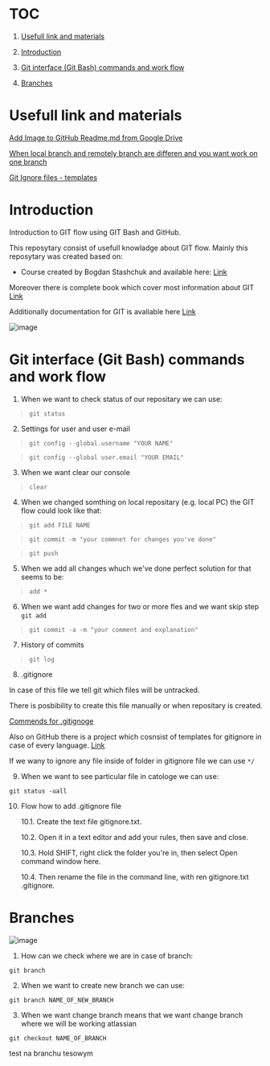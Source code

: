 
# TOC
1. [Usefull link and materials](#Usefull-link-and-materials)

2. [Introduction](#Introduction)

3. [Git interface (Git Bash) commands and work flow](#Git-interface-(Git-Bash)-commands-and-work-flow)

4. [Branches](#Branches)



# Usefull link and materials

[Add Image to GitHub Readme.md from Google Drive](https://stackoverflow.com/questions/52063556/add-image-to-github-readme-md-from-google-drive/70200170#70200170)

[When local branch and remotely branch are differen and you want work on one branch](https://stackoverflow.com/questions/69863948/git-creates-a-new-branch-despite-commit-how-to-fix-this)

[Git Ignore files - templates](https://github.com/github/gitignore)

# Introduction

Introduction to GIT flow using GIT Bash and GitHub. 

This reposytary consist of usefull knowladge about GIT flow. Mainly this reposytary was created based on:

* Course created by Bogdan Stashchuk and available here: [Link](https://subscription.packtpub.com/video/web_development/9781800209855/p1/video1_1/introduction)

Moreover there is complete book which cover most information about GIT [Link](https://git-scm.com/book/en/v2)

Additionally documentation for GIT is avaliable here [Link](https://docs.github.com/en/get-started)

![image](https://drive.google.com/uc?export=view&id=15RSv1aY_71BH8cekrD8fihYPDXeS0OFT)


# Git interface (Git Bash) commands and work flow

1. When we want to check status of our repositary we can use:

> ```git status```


2. Settings for user and user e-mail

>```git config --global.username "YOUR NAME"```

>```git config --global user.email "YOUR EMAIL"```

3. When we want clear our console

>```clear```

4. When we changed somthing on local repositary (e.g. local PC) the GIT flow could look like that:

>```git add FILE NAME```

>```git commit -m "your commnet for changes you've done"```

>```git push```

5. When we add all changes whuch we've done perfect solution for that seems to be:

> ```add *```

6. When we want add changes for two or more fles and we want skip step ```git add```

>```git commit -a -m "your comment and explanation"```

7. History of commits

>```git log```

8. .gitignore

In case of this file we tell git which files will be untracked.

There is posbibility to create this file manually or when repositary is created.

[Commends for .gitignoge](https://www.atlassian.com/git/tutorials/saving-changes/gitignore)

Also on GitHub there is a project which cosnsist of templates for gitignore in case of every language. [Link](https://github.com/github/gitignore)

If we wany to ignore any file inside of folder in gitignore file we can use ```*/```

9. When we want to see particular file in catologe we can use:

```git status -uall```


10. Flow how to add .gitignore file

	10.1. Create the text file gitignore.txt.

	10.2. Open it in a text editor and add your rules, then save and close.

	10.3. Hold SHIFT, right click the folder you're in, then select Open command window here.

	10.4. Then rename the file in the command line, with ren gitignore.txt .gitignore.


# Branches

![image](https://drive.google.com/uc?export=view&id=1H8TGpxkK1N1v9yD9_VSNCi0-1iiyW2pr)


1. How can we check where we are in case of branch:

```git branch```

2. When we want to create new branch we can use:

```git branch NAME_OF_NEW_BRANCH```

3. When we want change branch means that we want change branch where we will be working atlassian

```git checkout NAME_OF_BRANCH```


test na branchu tesowym



